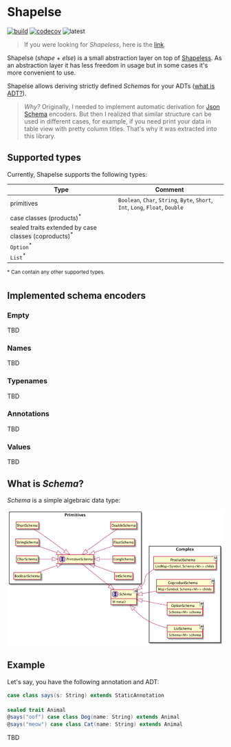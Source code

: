 # Shapelse

[![build](https://img.shields.io/github/workflow/status/wlad031/shapelse/Scala%20CI?label=build&logo=GitHub&style=flat-square)](https://github.com/wlad031/shapelse/actions)
[![codecov](https://img.shields.io/codecov/c/github/wlad031/shapelse?label=codecov&logo=Codecov&style=flat-square)](https://codecov.io/gh/wlad031/shapelse)
![latest](https://img.shields.io/github/v/tag/wlad031/shapelse?label=latest&style=flat-square)

> If you were looking for *Shapeless*, here is the [link](https://github.com/milessabin/shapeless).

Shapelse (_shape_ + _else_) is a small abstraction layer on top of [Shapeless](https://github.com/milessabin/shapeless).
As an abstraction layer it has less freedom in usage but in some cases it's more convenient to use.

Shapelse allows deriving strictly defined *Schema*s for your
ADTs ([what is ADT?](https://alvinalexander.com/scala/fp-book/algebraic-data-types-adts-in-scala/)).

> *Why?* Originally, I needed to implement automatic derivation for [Json Schema](https://json-schema.org/) encoders. But then I realized that similar structure can be used in different cases, for example, if you need print your data in table view with pretty column titles. That's why it was extracted into this library.

## Supported types

Currently, Shapelse supports the following types:

| Type | Comment |
|------|---------|
| primitives | `Boolean`, `Char`, `String`, `Byte`, `Short`, `Int`, `Long`, `Float`, `Double`  | 
| case classes (products)<sup>*</sup> | |
| sealed traits extended by case classes (coproducts)<sup>*</sup> | |
| `Option`<sup>*</sup> | |
| `List`<sup>*</sup> | |

<sup>* Can contain any other supported types.</sup>

## Implemented schema encoders

### Empty

TBD

### Names

TBD

### Typenames

TBD

### Annotations

TBD

### Values

TBD

## What is *Schema*?

*Schema* is a simple algebraic data type:

![schema](/docs/images/schema-adt.png?raw=true)


## Example

Let's say, you have the following annotation and ADT:

```scala
case class says(s: String) extends StaticAnnotation

sealed trait Animal
@says("oof") case class Dog(name: String) extends Animal
@says("meow") case class Cat(name: String) extends Animal
```

TBD
